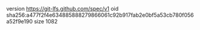 version https://git-lfs.github.com/spec/v1
oid sha256:a477f2f4e634885888279866061c92b917fab2e0bf5a53cb780f056a52f9e190
size 1082
